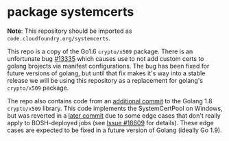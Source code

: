 # package systemcerts

**Note**: This repository should be imported as `code.cloudfoundry.org/systemcerts`.

This repo is a copy of the Go1.6 `crypto/x509` package. There is an unfortunate bug [#13335](https://github.com/golang/go/issues/13335)
which causes use to not add custom certs to golang brojects via manifest configurations. 
The bug has been fixed for future versions of golang, but until that fix makes it's way into
a stable release we will be using this repository as a replacement for golang's `crypto/x509` package.

The repo also contains code from an [additional commit](https://github.com/golang/go/commit/05471e9ee64a300bd2dcc4582ee1043c055893bb) to the
Golang 1.8 `crypto/x509` library. This code implements the SystemCertPool on Windows, but was reverted in a [later commit](https://github.com/golang/go/commit/2c8b70eacfc3fd2d86bd8e4e4764f11a2e9b3deb) due to
some edge cases that don't really apply to BOSH-deployed jobs (see [Issue #18609](https://github.com/golang/go/issues/18609) for details). These edge cases are expected to be fixed in a future version of Golang
(ideally Go 1.9).
